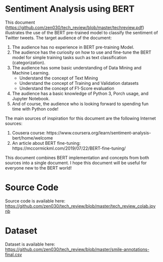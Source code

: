 # Sentiment Analysis using BERT

This document (https://github.com/zen030/tech_review/blob/master/techreview.pdf) illustrates the use of the BERT pre-trained model to classify the sentiment of Twitter tweets.
The target audience of the document:
<ol>
 <li>The audience has no experience in BERT pre-training Model.</li>
 <li>The audience has the curiosity on how to use and fine-tune the BERT model for simple training tasks such as text classification (categorization).</li>
 <li>The audience has some basic understanding of Data Mining and Machine Learning.
<ul>
 <li>Understand the concept of Text Mining</li> 
 <li>Understand the concept of Training and Validation datasets</li>  
 <li>Understand the concept of F1-Score evaluation</li> 
</ul></li>  
<li>The audience has a basic knowledge of Python 3, Porch usage, and Jupyter Notebook.</li>
<li>And of course, the audience who is looking forward to spending fun time with Python code!</li>
</ol>


The main sources of inspiration for this document are the following Internet sources:
<ol>
<li>Cousera course: https://www.coursera.org/learn/sentiment-analysis-bert/home/welcome</li>
<li>An article about BERT fine-tuning: https://mccormickml.com/2019/07/22/BERT-fine-tuning/</li>
</ol>

This document combines BERT implementation and concepts from both sources into a single document. I hope this document will be useful for everyone new to the BERT world!

# Source Code
Source code is available here: https://github.com/zen030/tech_review/blob/master/tech_review_colab.ipynb

# Dataset
Dataset is available here: https://github.com/zen030/tech_review/blob/master/smile-annotations-final.csv
